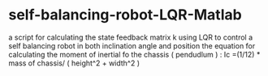 # self-balancing-robot-LQR-Matlab
a script for calculating the state feedback matrix k using LQR to control a self balancing robot in both inclination angle and position
the equation for calculating the moment of inertial fo the chassis ( pendudlum ) : 
Ic =(1/12) * mass of chassis/ ( height^2 + width^2 )

